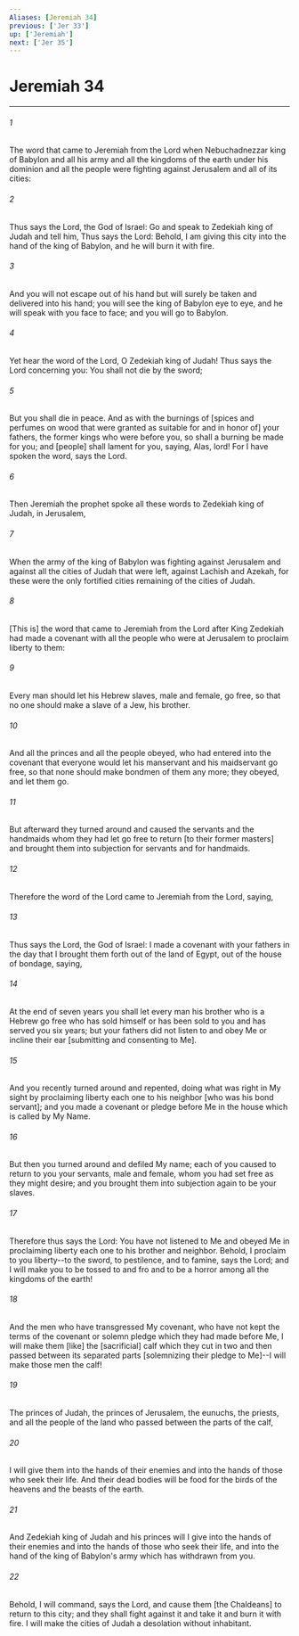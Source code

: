 ```yaml
---
Aliases: [Jeremiah 34]
previous: ['Jer 33']
up: ['Jeremiah']
next: ['Jer 35']
---
```

# Jeremiah 34

***


###### 1 


The word that came to Jeremiah from the Lord when Nebuchadnezzar king of Babylon and all his army and all the kingdoms of the earth under his dominion and all the people were fighting against Jerusalem and all of its cities: 


###### 2 


Thus says the Lord, the God of Israel: Go and speak to Zedekiah king of Judah and tell him, Thus says the Lord: Behold, I am giving this city into the hand of the king of Babylon, and he will burn it with fire. 


###### 3 


And you will not escape out of his hand but will surely be taken and delivered into his hand; you will see the king of Babylon eye to eye, and he will speak with you face to face; and you will go to Babylon. 


###### 4 


Yet hear the word of the Lord, O Zedekiah king of Judah! Thus says the Lord concerning you: You shall not die by the sword; 


###### 5 


But you shall die in peace. And as with the burnings of [spices and perfumes on wood that were granted as suitable for and in honor of] your fathers, the former kings who were before you, so shall a burning be made for you; and [people] shall lament for you, saying, Alas, lord! For I have spoken the word, says the Lord. 


###### 6 


Then Jeremiah the prophet spoke all these words to Zedekiah king of Judah, in Jerusalem, 


###### 7 


When the army of the king of Babylon was fighting against Jerusalem and against all the cities of Judah that were left, against Lachish and Azekah, for these were the only fortified cities remaining of the cities of Judah. 


###### 8 


[This is] the word that came to Jeremiah from the Lord after King Zedekiah had made a covenant with all the people who were at Jerusalem to proclaim liberty to them: 


###### 9 


Every man should let his Hebrew slaves, male and female, go free, so that no one should make a slave of a Jew, his brother. 


###### 10 


And all the princes and all the people obeyed, who had entered into the covenant that everyone would let his manservant and his maidservant go free, so that none should make bondmen of them any more; they obeyed, and let them go. 


###### 11 


But afterward they turned around and caused the servants and the handmaids whom they had let go free to return [to their former masters] and brought them into subjection for servants and for handmaids. 


###### 12 


Therefore the word of the Lord came to Jeremiah from the Lord, saying, 


###### 13 


Thus says the Lord, the God of Israel: I made a covenant with your fathers in the day that I brought them forth out of the land of Egypt, out of the house of bondage, saying, 


###### 14 


At the end of seven years you shall let every man his brother who is a Hebrew go free who has sold himself or has been sold to you and has served you six years; but your fathers did not listen to and obey Me or incline their ear [submitting and consenting to Me]. 


###### 15 


And you recently turned around and repented, doing what was right in My sight by proclaiming liberty each one to his neighbor [who was his bond servant]; and you made a covenant or pledge before Me in the house which is called by My Name. 


###### 16 


But then you turned around and defiled My name; each of you caused to return to you your servants, male and female, whom you had set free as they might desire; and you brought them into subjection again to be your slaves. 


###### 17 


Therefore thus says the Lord: You have not listened to Me and obeyed Me in proclaiming liberty each one to his brother and neighbor. Behold, I proclaim to you liberty--to the sword, to pestilence, and to famine, says the Lord; and I will make you to be tossed to and fro and to be a horror among all the kingdoms of the earth! 


###### 18 


And the men who have transgressed My covenant, who have not kept the terms of the covenant or solemn pledge which they had made before Me, I will make them [like] the [sacrificial] calf which they cut in two and then passed between its separated parts [solemnizing their pledge to Me]--I will make those men the calf! 


###### 19 


The princes of Judah, the princes of Jerusalem, the eunuchs, the priests, and all the people of the land who passed between the parts of the calf, 


###### 20 


I will give them into the hands of their enemies and into the hands of those who seek their life. And their dead bodies will be food for the birds of the heavens and the beasts of the earth. 


###### 21 


And Zedekiah king of Judah and his princes will I give into the hands of their enemies and into the hands of those who seek their life, and into the hand of the king of Babylon's army which has withdrawn from you. 


###### 22 


Behold, I will command, says the Lord, and cause them [the Chaldeans] to return to this city; and they shall fight against it and take it and burn it with fire. I will make the cities of Judah a desolation without inhabitant.
